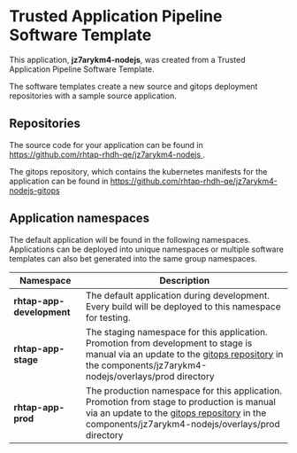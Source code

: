 # Trusted Application Pipeline Software Template

This application, **jz7arykm4-nodejs**, was created from a Trusted Application Pipeline Software Template.

The software templates create a new source and gitops deployment repositories with a sample source application. 

## Repositories

The source code for your application can be found in [https://github.com/rhtap-rhdh-qe/jz7arykm4-nodejs ](https://github.com/rhtap-rhdh-qe/jz7arykm4-nodejs ).
 
The gitops repository, which contains the kubernetes manifests for the application can be found in 
[https://github.com/rhtap-rhdh-qe/jz7arykm4-nodejs-gitops ](https://github.com/rhtap-rhdh-qe/jz7arykm4-nodejs-gitops ) 

## Application namespaces 

The default application will be found in the following namespaces. Applications can be deployed into unique namespaces or multiple software templates can also bet generated into the same group namespaces.  

|  Namespace   |  Description   |  
| -------- | -------- |   
| **rhtap-app-development** | The default application during development. Every build will be deployed to this namespace for testing. | 
| **rhtap-app-stage** | The staging namespace for this application. Promotion from development to stage is manual via an update to the [gitops repository](https://github.com/rhtap-rhdh-qe/jz7arykm4-nodejs-gitops ) in the components/jz7arykm4-nodejs/overlays/prod directory |  
| **rhtap-app-prod** | The production namespace for this application. Promotion from stage to production is manual via an update to the [gitops repository](https://github.com/rhtap-rhdh-qe/jz7arykm4-nodejs-gitops ) in the components/jz7arykm4-nodejs/overlays/prod directory | 